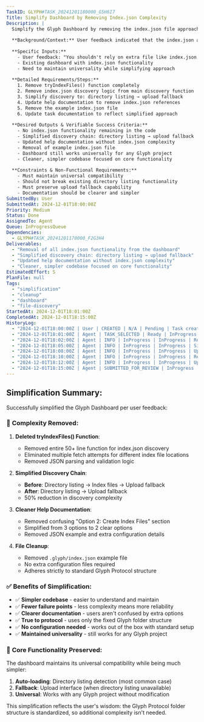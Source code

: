 ```yaml
---
TaskID: GLYPH#TASK_20241201180000_G5H6I7
Title: Simplify Dashboard by Removing Index.json Complexity
Description: |
  Simplify the Glyph Dashboard by removing the index.json file approach and focusing on the core directory listing + upload functionality, adhering to the fixed Glyph Protocol folder structure.
  
  **Background/Context:** User feedback indicated that the index.json approach was unnecessary complexity. The Glyph Protocol has a fixed, standardized folder structure, so additional configuration files aren't needed.
  
  **Specific Inputs:**
    - User feedback: "You shouldn't rely on extra file like index.json. The folder structure is fixed, don't bring extra complexity."
    - Existing dashboard with index.json functionality
    - Need to maintain universality while simplifying approach
  
  **Detailed Requirements/Steps:**
    1. Remove tryIndexFiles() function completely
    2. Remove index.json discovery logic from main discovery function
    3. Simplify discovery to: directory listing → upload fallback
    4. Update help documentation to remove index.json references
    5. Remove the example index.json file
    6. Update task documentation to reflect simplified approach
  
  **Desired Outputs & Verifiable Success Criteria:**
    - No index.json functionality remaining in the code
    - Simplified discovery chain: directory listing → upload fallback
    - Updated help documentation without index.json complexity
    - Removal of example index.json file
    - Dashboard still works universally for any Glyph project
    - Cleaner, simpler codebase focused on core functionality
  
  **Constraints & Non-Functional Requirements:**
    - Must maintain universal compatibility
    - Should not break existing directory listing functionality
    - Must preserve upload fallback capability
    - Documentation should be clearer and simpler
SubmittedBy: User
SubmittedAt: 2024-12-01T18:00:00Z
Priority: Medium
Status: Done
AssignedTo: Agent
Queue: InProgressQueue
Dependencies: 
  - GLYPH#TASK_20241201170000_F2G3H4
Deliverables:
  - "Removal of all index.json functionality from the dashboard"
  - "Simplified discovery chain: directory listing → upload fallback"
  - "Updated help documentation without index.json complexity"
  - "Cleaner, simpler codebase focused on core functionality"
EstimatedEffort: S
PlanFile: null
Tags:
  - "simplification"
  - "cleanup"
  - "dashboard"
  - "file-discovery"
StartedAt: 2024-12-01T18:01:00Z
CompletedAt: 2024-12-01T18:15:00Z
HistoryLog:
  - "2024-12-01T18:00:00Z | User | CREATED | N/A | Pending | Task created: Simplify Dashboard by Removing Index.json Complexity."
  - "2024-12-01T18:01:00Z | Agent | TASK_SELECTED | Ready | InProgress | Task GLYPH#TASK_20241201180000_G5H6I7 selected for processing based on priority."
  - "2024-12-01T18:02:00Z | Agent | INFO | InProgress | InProgress | Removed tryIndexFiles() function and all index.json discovery logic."
  - "2024-12-01T18:05:00Z | Agent | INFO | InProgress | InProgress | Simplified discovery chain to directory listing → upload fallback only."
  - "2024-12-01T18:08:00Z | Agent | INFO | InProgress | InProgress | Updated help documentation to remove index.json complexity."
  - "2024-12-01T18:10:00Z | Agent | INFO | InProgress | InProgress | Removed example .glyph/index.json file."
  - "2024-12-01T18:12:00Z | Agent | INFO | InProgress | InProgress | Updated previous task documentation to reflect simplification."
  - "2024-12-01T18:15:00Z | Agent | SUBMITTED_FOR_REVIEW | InProgress | Done | Dashboard successfully simplified. All index.json complexity removed."
---
```


## Simplification Summary:

Successfully simplified the Glyph Dashboard per user feedback:

### 🧹 **Complexity Removed:**

1. **Deleted tryIndexFiles() Function**: 
   - Removed entire 50+ line function for index.json discovery
   - Eliminated multiple fetch attempts for different index file locations
   - Removed JSON parsing and validation logic

2. **Simplified Discovery Chain**:
   - **Before**: Directory listing → Index files → Upload fallback  
   - **After**: Directory listing → Upload fallback
   - 50% reduction in discovery complexity

3. **Cleaner Help Documentation**:
   - Removed confusing "Option 2: Create Index Files" section
   - Simplified from 3 options to 2 clear options
   - Removed JSON example and extra configuration details

4. **File Cleanup**:
   - Removed `.glyph/index.json` example file
   - No extra configuration files required
   - Adheres strictly to standard Glyph Protocol structure

### ✅ **Benefits of Simplification:**

- ✅ **Simpler codebase** - easier to understand and maintain
- ✅ **Fewer failure points** - less complexity means more reliability  
- ✅ **Clearer documentation** - users aren't confused by extra options
- ✅ **True to protocol** - uses only the fixed Glyph folder structure
- ✅ **No configuration needed** - works out of the box with standard setup
- ✅ **Maintained universality** - still works for any Glyph project

### 🎯 **Core Functionality Preserved:**

The dashboard maintains its universal compatibility while being much simpler:
1. **Auto-loading**: Directory listing detection (most common case)
2. **Fallback**: Upload interface (when directory listing unavailable)
3. **Universal**: Works with any Glyph project without modification

This simplification reflects the user's wisdom: the Glyph Protocol folder structure is standardized, so additional complexity isn't needed. 